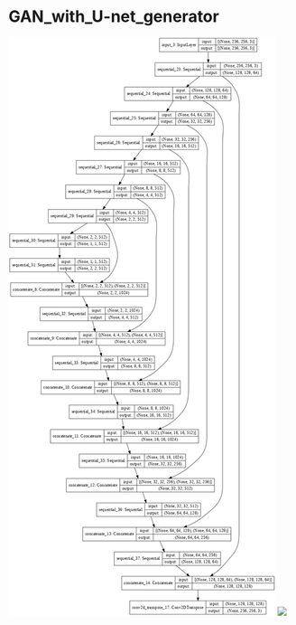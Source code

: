 # GAN_with_U-net_generator

 ![](https://github.com/XuchenSun/GAN_with_U-net_generator/blob/main/Generator(Unet).png)
 ![](https://github.com/XuchenSun/GAN_with_U-net_generator/blob/main/Discrimina.png)
